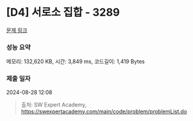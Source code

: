 # [D4] 서로소 집합 - 3289 

[문제 링크](https://swexpertacademy.com/main/code/problem/problemDetail.do?contestProbId=AWBJKA6qr2oDFAWr) 

### 성능 요약

메모리: 132,620 KB, 시간: 3,849 ms, 코드길이: 1,419 Bytes

### 제출 일자

2024-08-28 12:08



> 출처: SW Expert Academy, https://swexpertacademy.com/main/code/problem/problemList.do
